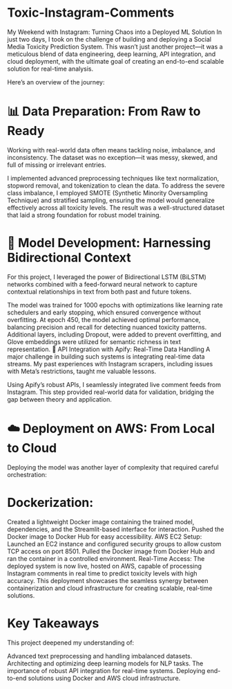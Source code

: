 # Toxic-Instagram-Comments

My Weekend with Instagram: Turning Chaos into a Deployed ML Solution
In just two days, I took on the challenge of building and deploying a Social Media Toxicity Prediction System. This wasn’t just another project—it was a meticulous blend of data engineering, deep learning, API integration, and cloud deployment, with the ultimate goal of creating an end-to-end scalable solution for real-time analysis.

Here’s an overview of the journey:

# 📊 Data Preparation: From Raw to Ready
Working with real-world data often means tackling noise, imbalance, and inconsistency. The dataset was no exception—it was messy, skewed, and full of missing or irrelevant entries.

I implemented advanced preprocessing techniques like text normalization, stopword removal, and tokenization to clean the data.
To address the severe class imbalance, I employed SMOTE (Synthetic Minority Oversampling Technique) and stratified sampling, ensuring the model would generalize effectively across all toxicity levels.
The result was a well-structured dataset that laid a strong foundation for robust model training.

# 🧠 Model Development: Harnessing Bidirectional Context
For this project, I leveraged the power of Bidirectional LSTM (BiLSTM) networks combined with a feed-forward neural network to capture contextual relationships in text from both past and future tokens.

The model was trained for 1000 epochs with optimizations like learning rate schedulers and early stopping, which ensured convergence without overfitting.
At epoch 450, the model achieved optimal performance, balancing precision and recall for detecting nuanced toxicity patterns.
Additional layers, including Dropout, were added to prevent overfitting, and Glove embeddings were utilized for semantic richness in text representation.
🔗 API Integration with Apify: Real-Time Data Handling
A major challenge in building such systems is integrating real-time data streams. My past experiences with Instagram scrapers, including issues with Meta’s restrictions, taught me valuable lessons.

Using Apify’s robust APIs, I seamlessly integrated live comment feeds from Instagram.
This step provided real-world data for validation, bridging the gap between theory and application.
# ☁️ Deployment on AWS: From Local to Cloud
Deploying the model was another layer of complexity that required careful orchestration:

# Dockerization:
Created a lightweight Docker image containing the trained model, dependencies, and the Streamlit-based interface for interaction.
Pushed the Docker image to Docker Hub for easy accessibility.
AWS EC2 Setup:
Launched an EC2 instance and configured security groups to allow custom TCP access on port 8501.
Pulled the Docker image from Docker Hub and ran the container in a controlled environment.
Real-Time Access:
The deployed system is now live, hosted on AWS, capable of processing Instagram comments in real time to predict toxicity levels with high accuracy.
This deployment showcases the seamless synergy between containerization and cloud infrastructure for creating scalable, real-time solutions.

# Key Takeaways
This project deepened my understanding of:

Advanced text preprocessing and handling imbalanced datasets.
Architecting and optimizing deep learning models for NLP tasks.
The importance of robust API integration for real-time systems.
Deploying end-to-end solutions using Docker and AWS cloud infrastructure.
